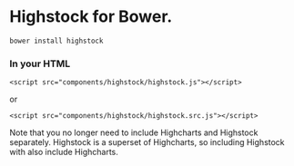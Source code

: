 # Highstock for Bower.

`bower install highstock`

### In your HTML

`<script src="components/highstock/highstock.js"></script>`

or

`<script src="components/highstock/highstock.src.js"></script>`

Note that you no longer need to include Highcharts and Highstock separately. Highstock is a superset of Highcharts, so including Highstock with also include Highcharts.

